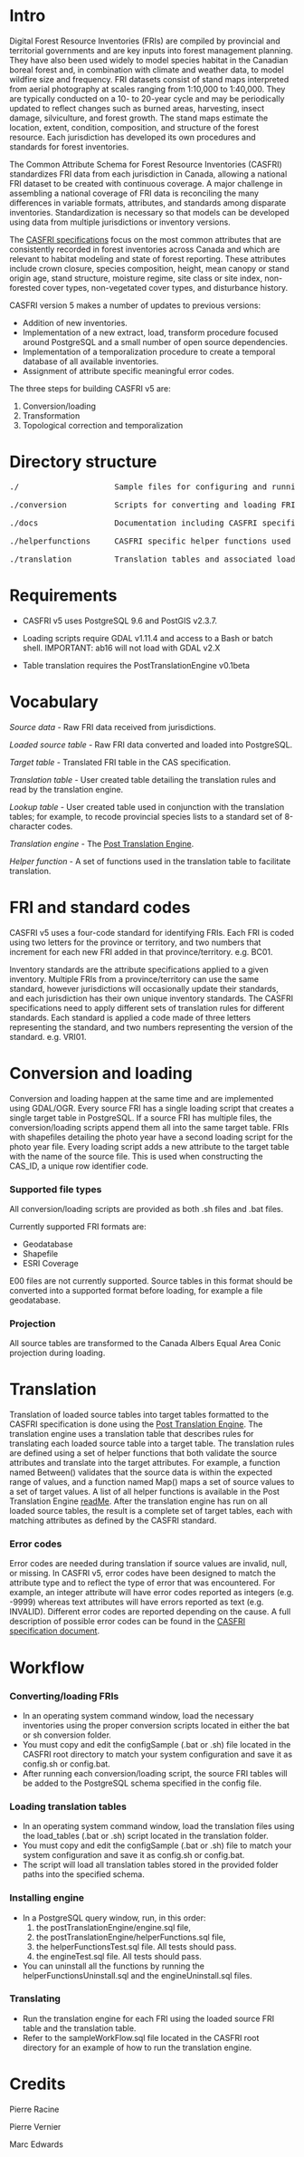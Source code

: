 # Intro
Digital Forest Resource Inventories (FRIs) are compiled by provincial and territorial governments and are key inputs into forest management planning. They have also been used widely to model species habitat in the Canadian boreal forest and, in combination with climate and weather data, to model wildfire size and frequency. FRI datasets consist of stand maps interpreted from aerial photography at scales ranging from 1:10,000 to 1:40,000. They are typically conducted on a 10- to 20-year cycle and may be periodically updated to reflect changes such as burned areas, harvesting, insect damage, silviculture, and forest growth. The stand maps estimate the location, extent, condition, composition, and structure of the forest resource. Each jurisdiction has developed its own procedures and standards for forest inventories. 

The Common Attribute Schema for Forest Resource Inventories (CASFRI) standardizes FRI data from each jurisdiction in Canada, allowing a national FRI dataset to be created with continuous coverage. A major challenge in assembling a national coverage of FRI data is reconciling the many differences in variable formats, attributes, and standards among disparate inventories. Standardization is necessary so that models can be developed using data from multiple jurisdictions or inventory versions.

The [CASFRI specifications](https://github.com/edwardsmarc/CASFRI/tree/master/docs/specifications) focus on the most common attributes that are consistently recorded in forest inventories across Canada and which are relevant to habitat modeling and state of forest reporting. These attributes include crown closure, species composition, height, mean canopy or stand origin age, stand structure, moisture regime, site class or site index, non-forested cover types, non-vegetated cover types, and disturbance history.

CASFRI version 5 makes a number of updates to previous versions:
* Addition of new inventories.
* Implementation of a new extract, load, transform procedure focused around PostgreSQL and a small number of open source dependencies.
* Implementation of a temporalization procedure to create a temporal database of all available inventories.
* Assignment of attribute specific meaningful error codes.

The three steps for building CASFRI v5 are:
1. Conversion/loading
2. Transformation
3. Topological correction and temporalization

# Directory structure
<pre>
./                    Sample files for configuring and running scripts

./conversion          Scripts for converting and loading FRI datasets using either .bat or .sh

./docs                Documentation including CASFRI specifications

./helperfunctions     CASFRI specific helper functions used for table translation

./translation         Translation tables and associated loading scripts
</pre>

# Requirements

* CASFRI v5 uses PostgreSQL 9.6 and PostGIS v2.3.7.

* Loading scripts require GDAL v1.11.4 and access to a Bash or batch shell. IMPORTANT: ab16 will not load with GDAL v2.X

* Table translation requires the PostTranslationEngine v0.1beta

# Vocabulary
*Source data* - Raw FRI data received from jurisdictions.

*Loaded source table* - Raw FRI data converted and loaded into PostgreSQL.

*Target table* - Translated FRI table in the CAS specification.

*Translation table* - User created table detailing the translation rules and read by the translation engine.

*Lookup table* - User created table used in conjunction with the translation tables; for example, to recode provincial species lists to a standard set of 8-character codes.

*Translation engine* - The [Post Translation Engine](https://github.com/edwardsmarc/postTranslationEngine).

*Helper function* - A set of functions used in the translation table to facilitate translation.

# FRI and standard codes
CASFRI v5 uses a four-code standard for identifying FRIs. Each FRI is coded using two letters for the province or territory, and two numbers that increment for each new FRI added in that province/territory. e.g. BC01.

Inventory standards are the attribute specifications applied to a given inventory. Multiple FRIs from a province/territory can use the same standard, however jurisdictions will occasionally update their standards, and each jurisdiction has their own unique inventory standards. The CASFRI specifications need to apply different sets of translation rules for different standards. Each standard is applied a code made of three letters representing the standard, and two numbers representing the version of the standard. e.g. VRI01.

# Conversion and loading
Conversion and loading happen at the same time and are implemented using GDAL/OGR. Every source FRI has a single loading script that creates a single target table in PostgreSQL. If a source FRI has multiple files, the conversion/loading scripts append them all into the same target table. FRIs with shapefiles detailing the photo year have a second loading script for the photo year file. Every loading script adds a new attribute to the target table with the name of the source file. This is used when constructing the CAS_ID, a unique row identifier code.

### Supported file types
All conversion/loading scripts are provided as both .sh files and .bat files.

Currently supported FRI formats are:
* Geodatabase
* Shapefile
* ESRI Coverage

E00 files are not currently supported. Source tables in this format should be converted into a supported format before loading, for example a file geodatabase.

### Projection
All source tables are transformed to the Canada Albers Equal Area Conic projection during loading.

# Translation
Translation of loaded source tables into target tables formatted to the CASFRI specification is done using the [Post Translation Engine](https://github.com/edwardsmarc/postTranslationEngine). The translation engine uses a translation table that describes rules for translating each loaded source table into a target table. The translation rules are defined using a set of helper functions that both validate the source attributes and translate into the target attributes. For example, a function named Between() validates that the source data is within the expected range of values, and a function named Map() maps a set of source values to a set of target values. A list of all helper functions is available in the Post Translation Engine [readMe](https://github.com/edwardsmarc/postTranslationEngine). After the translation engine has run on all loaded source tables, the result is a complete set of target tables, each with matching attributes as defined by the CASFRI standard. 

### Error codes
Error codes are needed during translation if source values are invalid, null, or missing. In CASFRI v5, error codes have been designed to match the attribute type and to reflect the type of error that was encountered. For example, an integer attribute will have error codes reported as integers (e.g. -9999) whereas text attributes will have errors reported as text (e.g. INVALID). Different error codes are reported depending on the cause. A full description of possible error codes can be found in the [CASFRI specification document](https://github.com/edwardsmarc/CASFRI/tree/master/docs/specifications).

# Workflow
### Converting/loading FRIs
* In an operating system command window, load the necessary inventories using the proper conversion scripts located in either the bat or sh conversion folder. 
* You must copy and edit the configSample (.bat or .sh) file located in the CASFRI root directory to match your system configuration and save it as config.sh or config.bat.
* After running each conversion/loading script, the source FRI tables will be added to the PostgreSQL schema specified in the config file.
### Loading translation tables
* In an operating system command window, load the translation files using the load_tables (.bat or .sh) script located in the translation folder. 
* You must copy and edit the configSample (.bat or .sh) file to match your system configuration and save it as config.sh or config.bat.
* The script will load all translation tables stored in the provided folder paths into the specified schema.
### Installing engine
* In a PostgreSQL query window, run, in this order:
  1. the postTranslationEngine/engine.sql file,
  2. the postTranslationEngine/helperFunctions.sql file,
  3. the helperFunctionsTest.sql file. All tests should pass.
  4. the engineTest.sql file. All tests should pass.
* You can uninstall all the functions by running the helperFunctionsUninstall.sql and the engineUninstall.sql files.
### Translating
* Run the translation engine for each FRI using the loaded source FRI table and the translation table.
* Refer to the sampleWorkFlow.sql file located in the CASFRI root directory for an example of how to run the translation engine.

# Credits
Pierre Racine

Pierre Vernier

Marc Edwards
